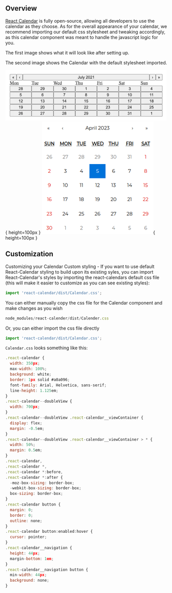 <link rel="stylesheet" href="../../stylesheets/extra.css" />
<link rel="preconnect" href="https://fonts.googleapis.com">
<link rel="preconnect" href="https://fonts.gstatic.com" crossorigin>
<link href="https://fonts.googleapis.com/css2?family=Scope+One&display=swap" rel="stylesheet">

## Overview
[React Calendar](https://www.npmjs.com/package/react-calendar) is fully open-source, allowing all developers to use the calendar as they choose. As for the overall appearance of your calendar, we recommend importing our default css stylesheet and tweaking accordingly, as this calendar component was meant to handle the javascript logic for you.

The first image shows what it will look like after setting up.

The second image shows the Calendar with the default stylesheet imported.


  ![No styles](../images/before-styles.png){ height=100px }
  ![Imported stylesheet](../images/after-styles.png){ height=100px }

## Customization
Customizing your Calendar
Custom styling - If you want to use default React-Calendar styling to build upon its existing syles, you can import React-Calendar's styles by importing the react-calendars default css file (this will make it easier to customize as you can see existing styles):
```js
import 'react-calendar/dist/Calendar.css';
```

You can either manually copy the css file for the Calendar component and make changes as you wish
```js
node_modules/react-calender/dist/Calender.css
```
Or, you can either import the css file directly

```js
import 'react-calendar/dist/Calendar.css';
```

`Calendar.css` looks something like this:
```js 
.react-calendar {
  width: 350px;
  max-width: 100%;
  background: white;
  border: 1px solid #a0a096;
  font-family: Arial, Helvetica, sans-serif;
  line-height: 1.125em;
}
.react-calendar--doubleView {
  width: 700px;
}
.react-calendar--doubleView .react-calendar__viewContainer {
  display: flex;
  margin: -0.5em;
}
.react-calendar--doubleView .react-calendar__viewContainer > * {
  width: 50%;
  margin: 0.5em;
}
.react-calendar,
.react-calendar *,
.react-calendar *:before,
.react-calendar *:after {
  -moz-box-sizing: border-box;
  -webkit-box-sizing: border-box;
  box-sizing: border-box;
}
.react-calendar button {
  margin: 0;
  border: 0;
  outline: none;
}
.react-calendar button:enabled:hover {
  cursor: pointer;
}
.react-calendar__navigation {
  height: 44px;
  margin-bottom: 1em;
}
.react-calendar__navigation button {
  min-width: 44px;
  background: none;
}
```